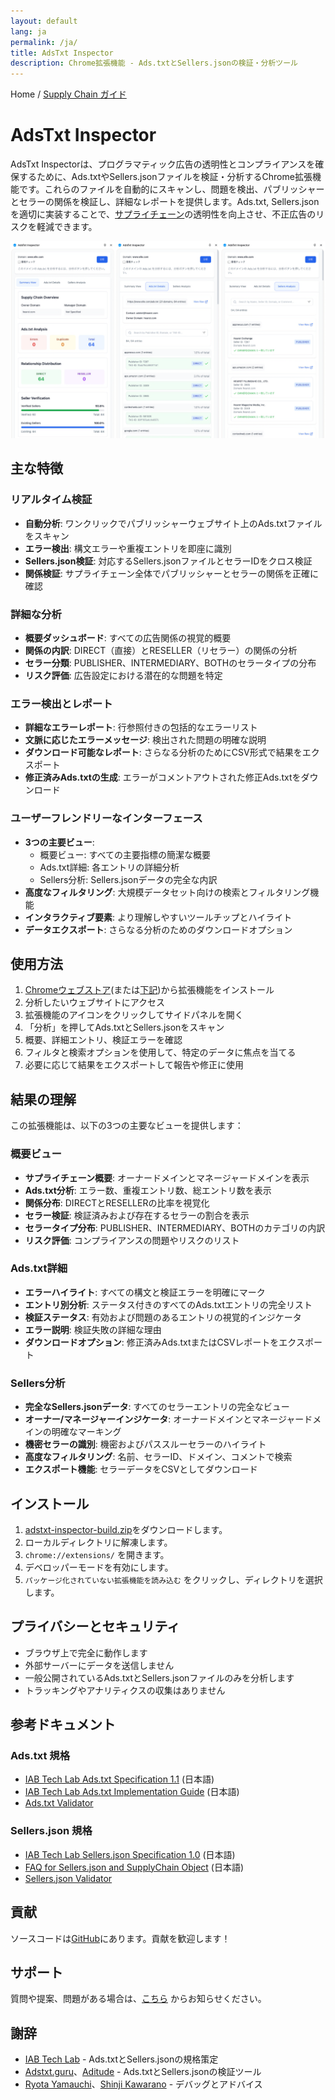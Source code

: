```yaml
---
layout: default
lang: ja
permalink: /ja/
title: AdsTxt Inspector
description: Chrome拡張機能 - Ads.txtとSellers.jsonの検証・分析ツール
---
```


Home / [Supply Chain ガイド](./schain-guide)

# AdsTxt Inspector

AdsTxt Inspectorは、プログラマティック広告の透明性とコンプライアンスを確保するために、Ads.txtやSellers.jsonファイルを検証・分析するChrome拡張機能です。これらのファイルを自動的にスキャンし、問題を検出、パブリッシャーとセラーの関係を検証し、詳細なレポートを提供します。Ads.txt, Sellers.jsonを適切に実装することで、[サプライチェーン](./schain-guide)の透明性を向上させ、不正広告のリスクを軽減できます。

![AdsTxt Inspector](../images/adstxt-inspector-ja.png)

## 主な特徴

### リアルタイム検証

- **自動分析**: ワンクリックでパブリッシャーウェブサイト上のAds.txtファイルをスキャン
- **エラー検出**: 構文エラーや重複エントリを即座に識別
- **Sellers.json検証**: 対応するSellers.jsonファイルとセラーIDをクロス検証
- **関係検証**: サプライチェーン全体でパブリッシャーとセラーの関係を正確に確認

### 詳細な分析

- **概要ダッシュボード**: すべての広告関係の視覚的概要
- **関係の内訳**: DIRECT（直接）とRESELLER（リセラー）の関係の分析
- **セラー分類**: PUBLISHER、INTERMEDIARY、BOTHのセラータイプの分布
- **リスク評価**: 広告設定における潜在的な問題を特定

### エラー検出とレポート

- **詳細なエラーレポート**: 行参照付きの包括的なエラーリスト
- **文脈に応じたエラーメッセージ**: 検出された問題の明確な説明
- **ダウンロード可能なレポート**: さらなる分析のためにCSV形式で結果をエクスポート
- **修正済みAds.txtの生成**: エラーがコメントアウトされた修正Ads.txtをダウンロード

### ユーザーフレンドリーなインターフェース

- **3つの主要ビュー**:
  - 概要ビュー: すべての主要指標の簡潔な概要
  - Ads.txt詳細: 各エントリの詳細分析
  - Sellers分析: Sellers.jsonデータの完全な内訳
- **高度なフィルタリング**: 大規模データセット向けの検索とフィルタリング機能
- **インタラクティブ要素**: より理解しやすいツールチップとハイライト
- **データエクスポート**: さらなる分析のためのダウンロードオプション

## 使用方法

1. [Chromeウェブストア](https://chrome.google.com/webstore/detail/bgojlbkldapcmiimeafldjghcnbgcjha)(または[下記](#インストール))から拡張機能をインストール
2. 分析したいウェブサイトにアクセス
3. 拡張機能のアイコンをクリックしてサイドパネルを開く
4. 「分析」を押してAds.txtとSellers.jsonをスキャン
5. 概要、詳細エントリ、検証エラーを確認
6. フィルタと検索オプションを使用して、特定のデータに焦点を当てる
7. 必要に応じて結果をエクスポートして報告や修正に使用

## 結果の理解

この拡張機能は、以下の3つの主要なビューを提供します：

### 概要ビュー

- **サプライチェーン概要**: オーナードメインとマネージャードメインを表示
- **Ads.txt分析**: エラー数、重複エントリ数、総エントリ数を表示
- **関係分布**: DIRECTとRESELLERの比率を視覚化
- **セラー検証**: 検証済みおよび存在するセラーの割合を表示
- **セラータイプ分布**: PUBLISHER、INTERMEDIARY、BOTHのカテゴリの内訳
- **リスク評価**: コンプライアンスの問題やリスクのリスト

### Ads.txt詳細

- **エラーハイライト**: すべての構文と検証エラーを明確にマーク
- **エントリ別分析**: ステータス付きのすべてのAds.txtエントリの完全リスト
- **検証ステータス**: 有効および問題のあるエントリの視覚的インジケータ
- **エラー説明**: 検証失敗の詳細な理由
- **ダウンロードオプション**: 修正済みAds.txtまたはCSVレポートをエクスポート

### Sellers分析

- **完全なSellers.jsonデータ**: すべてのセラーエントリの完全なビュー
- **オーナー/マネージャーインジケータ**: オーナードメインとマネージャードメインの明確なマーキング
- **機密セラーの識別**: 機密およびパススルーセラーのハイライト
- **高度なフィルタリング**: 名前、セラーID、ドメイン、コメントで検索
- **エクスポート機能**: セラーデータをCSVとしてダウンロード

## インストール <a id="インストール"></a>

1. [adstxt-inspector-build.zip](https://github.com/miyaichi/adstxt-Inspector/releases/tag/latest-build)をダウンロードします。
2. ローカルディレクトリに解凍します。
3. `chrome://extensions/` を開きます。
4. デベロッパーモードを有効にします。
5. `パッケージ化されていない拡張機能を読み込む` をクリックし、ディレクトリを選択します。

## プライバシーとセキュリティ

- ブラウザ上で完全に動作します
- 外部サーバーにデータを送信しません
- 一般公開されているAds.txtとSellers.jsonファイルのみを分析します
- トラッキングやアナリティクスの収集はありません

## 参考ドキュメント

### Ads.txt 規格

- [IAB Tech Lab Ads.txt Specification 1.1](https://www.pier1.co.jp/wp-content/uploads/2024/02/Ads.txt-1.1-ja.pdf) (日本語)
- [IAB Tech Lab Ads.txt Implementation Guide](https://www.pier1.co.jp/wp-content/uploads/2024/02/Ads.txt-1.1-Implementation-Guide-ja.pdf) (日本語)
- [Ads.txt Validator](https://adstxt.guru/validator/)

### Sellers.json 規格

- [IAB Tech Lab Sellers.json Specification 1.0](https://www.pier1.co.jp/wp-content/uploads/2024/02/Sellers.json_Final-ja.pdf) (日本語)
- [FAQ for Sellers.json and SupplyChain Object](https://www.pier1.co.jp/wp-content/uploads/2024/02/FAQ-for-sellers.json_supplychain-objec-ja.pdf) (日本語)
- [Sellers.json Validator](https://www.aditude.com/tools/sellers-json-validator)

## 貢献

ソースコードは[GitHub](https://github.com/miyaichi/adstxt-Inspector)にあります。貢献を歓迎します！

## サポート

質問や提案、問題がある場合は、[こちら](https://github.com/miyaichi/adstxt-Inspector/issues) からお知らせください。

## 謝辞

- [IAB Tech Lab](https://iabtechlab.com/) - Ads.txtとSellers.jsonの規格策定
- [Adstxt.guru](https://adstxt.guru/)、[Aditude](https://www.aditude.com/) - Ads.txtとSellers.jsonの検証ツール
- [Ryota Yamauchi](https://www.facebook.com/ryotayamauchiwj)、[Shinji Kawarano](https://www.facebook.com/kawarano) - デバッグとアドバイス
